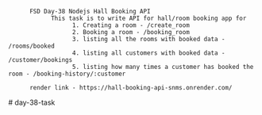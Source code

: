           FSD Day-38 Nodejs Hall Booking API
                This task is to write API for hall/room booking app for
                      1. Creating a room - /create_room
                      2. Booking a room - /booking_room
                      3. listing all the rooms with booked data - /rooms/booked
                      4. listing all customers with booked data - /customer/bookings
                      5. listing how many times a customer has booked the room - /booking-history/:customer

          render link - https://hall-booking-api-snms.onrender.com/
  
#   d a y - 3 8 - t a s k  
 